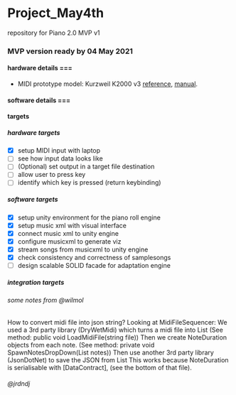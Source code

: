# Project_May4th
repository for Piano 2.0 MVP v1

### MVP version ready by 04 May 2021


#### hardware details ===
- MIDI prototype model: Kurzweil K2000 v3 [reference](https://kurzweil.com/k2000/#faqs), [manual](https://kurzweil.com/wp-content/uploads/2019/10/Setup_Mode.pdf).

#### software details ===

#### targets

##### hardware targets
- [x] setup MIDI input with laptop
- [ ] see how input data looks like
- [ ] \(Optional) set output in a target file destination
- [ ] allow user to press key
- [ ] identify which key is pressed (return keybinding) 

##### software targets 
- [x] setup unity environment for the piano roll engine
- [x] setup music xml with visual interface
- [x] connect music xml to unity engine
- [x] configure musicxml to generate viz
- [x] stream songs from musicxml to unity engine
- [x] check consistency and correctness of samplesongs
- [ ] design scalable SOLID facade for adaptation engine

##### integration targets

###### some notes from @wilmol

How to convert midi file into json string?
Looking at MidiFileSequencer:
We used a 3rd party library (DryWetMidi) which turns a midi file into List<Note> (See method: public void LoadMidiFile(string file))
Then we create NoteDuration objects from each note. (See method: private void SpawnNotesDropDown(List<Note> notes))
Then use another 3rd party library (JsonDotNet) to save the JSON from List<NoteDuration> This works because NoteDuration is serialisable with [DataContract], (see the bottom of that file).

###### @jrdndj

